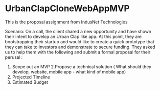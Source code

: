 # UrbanClapCloneWebAppMVP
This is the proposal assignment from IndusNet Technologies

Scenario: On a call, the client shared a new opportunity and have shown their intent to develop an Urban Clap like app. At this point, they are bootstrapping their startup and would like to create a quick prototype that they can take to investors and demonstrate to secure funding.
They asked us to help them with the following and submit a formal proposal for their perusal :

1. Scope out an MVP
2.Propose a technical solution ( What should they develop, website, mobile app - what kind of mobile app)
3. Projected Timeline
4. Estimated Budget

